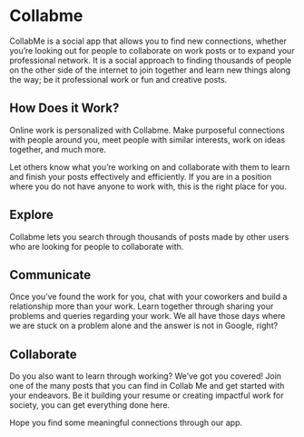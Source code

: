 # Collabme

CollabMe is a social app that allows you to find new connections, whether you’re looking out for people to collaborate on work posts or to expand your professional network. It is a social approach to finding thousands of people on the other side of the internet to join together and learn new things along the way; be it professional work or fun and creative posts.

## How Does it Work?

Online work is personalized with Collabme. Make purposeful connections with people around you, meet people with similar interests, work on ideas together, and much more.

Let others know what you’re working on and collaborate with them to learn and finish your posts effectively and efficiently. If you are in a position where you do not have anyone to work with, this is the right place for you.

## Explore
Collabme lets you search through thousands of posts made by other users who are looking for people to collaborate with.

## Communicate
Once you’ve found the work for you, chat with your coworkers and build a relationship more than your work. Learn together through sharing your problems and queries regarding your work. We all have those days where we are stuck on a problem alone and the answer is not in Google, right?

## Collaborate
Do you also want to learn through working? We’ve got you covered! Join one of the many posts that you can find in Collab Me and get started with your endeavors. Be it building your resume or creating impactful work for society, you can get everything done here.

Hope you find some meaningful connections through our app.
